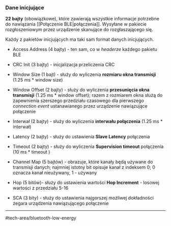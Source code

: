 ### Dane inicjujące
**22 bajty** (obowiązkowe), które zawierają wszystkie informacje potrzebne do nawiązania [[Połączenie BLE|połączenia]].
Wysyłane w pakiecie rozgłoszeniowym przez urządzenie skanujące do rozgłaszającego się.

Każdy z pakietów inicjujących ma taki sam format danych inicjujących.

- Access Address (4 bajty) - ten sam, co w *headerze* każdego pakietu BLE
- CRC Init (3 bajty) - inicjalizacja przeliczenia CRC

- Window Size (1 bajt) - służy do wyliczenia **rozmiaru okna transmisji** (1.25 ms * window size)
- Window Offset (2 bajty) - służy do wyliczenia **przesunięcia okna transmisji** (1.25 ms * window offset); razem z rozmiarem okna służą do zapewnienia szerszego przedziału czasowego dla pierwszego *connection event* ustanawianego przez urządzenie nawiązujące połączenie

- Interwał (2 bajty) - służy do wyliczenia **interwału połączenia** (1.25 ms * interwał)
- Latency (2 bajty) - służy do ustawienia **Slave Latency** połączenia
- Timeout (2 bajty) - służy do wyliczenia **Supervision timeout** połączenia (10 ms * timeout )

- Channel Map (5 bajtów) - obrazuje, które kanały będą używane do transmisji danych; najmniej istotny bit opisuje kanał z indeksem 0; 0 oznacza kanał nieużywany, 1 - używany
- Hop (5 bitów)- służy do ustawienia wartości **Hop Increment** - losowej wartości z przedziału 5-16
- SCA (3 bity) - służy do ustawienia najgorszej możliwej dokładności zegara urządzenia nawiązującego połączenie

---
#tech-area/bluetooth-low-energy 




